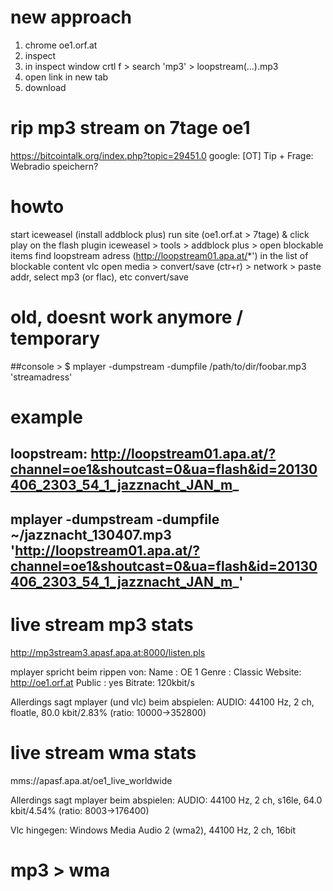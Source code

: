 # new approach
1) chrome oe1.orf.at
2) inspect
3) in inspect window crtl f > search 'mp3' > loopstream(...).mp3
4) open link in new tab
5) download

# rip mp3 stream on 7tage oe1
https://bitcointalk.org/index.php?topic=29451.0
google: [OT] Tip + Frage: Webradio speichern?

# howto
start iceweasel (install addblock plus)
run site (oe1.orf.at > 7tage) & click play on the flash plugin
iceweasel > tools > addblock plus > open blockable items
find loopstream adress (http://loopstream01.apa.at/*') in the list of blockable content
vlc open media > convert/save (ctr+r) > network > paste addr, select mp3 (or flac), etc
convert/save

# old, doesnt work anymore / temporary
##console > $ mplayer -dumpstream -dumpfile /path/to/dir/foobar.mp3 'streamadress'

# example
## loopstream: http://loopstream01.apa.at/?channel=oe1&shoutcast=0&ua=flash&id=20130406_2303_54_1_jazznacht_JAN_m_
## mplayer -dumpstream -dumpfile ~/jazznacht_130407.mp3 'http://loopstream01.apa.at/?channel=oe1&shoutcast=0&ua=flash&id=20130406_2303_54_1_jazznacht_JAN_m_'

# live stream mp3 stats
http://mp3stream3.apasf.apa.at:8000/listen.pls

mplayer spricht beim rippen von:
     Name   : OE 1
     Genre  : Classic
     Website: http://oe1.orf.at
     Public : yes
     Bitrate: 120kbit/s

Allerdings sagt mplayer (und vlc) beim abspielen:
AUDIO: 44100 Hz, 2 ch, floatle, 80.0 kbit/2.83% (ratio: 10000->352800)

# live stream wma stats
mms://apasf.apa.at/oe1_live_worldwide

Allerdings sagt mplayer beim abspielen:
AUDIO: 44100 Hz, 2 ch, s16le, 64.0 kbit/4.54% (ratio: 8003->176400)

Vlc hingegen:
Windows Media Audio 2 (wma2), 44100 Hz, 2 ch, 16bit


# mp3 > wma
